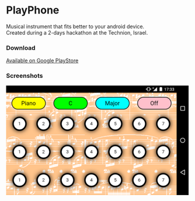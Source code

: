 # PlayPhone
Musical instrument that fits better to your android device.<br />
Created during a 2-days hackathon at the Technion, Israel.

### Download
[Available on Google PlayStore](https://play.google.com/store/apps/details?id=com.ionicframework.playphone935516)

### Screenshots
<img src="screenshots/first.png?raw=true" width="500">
